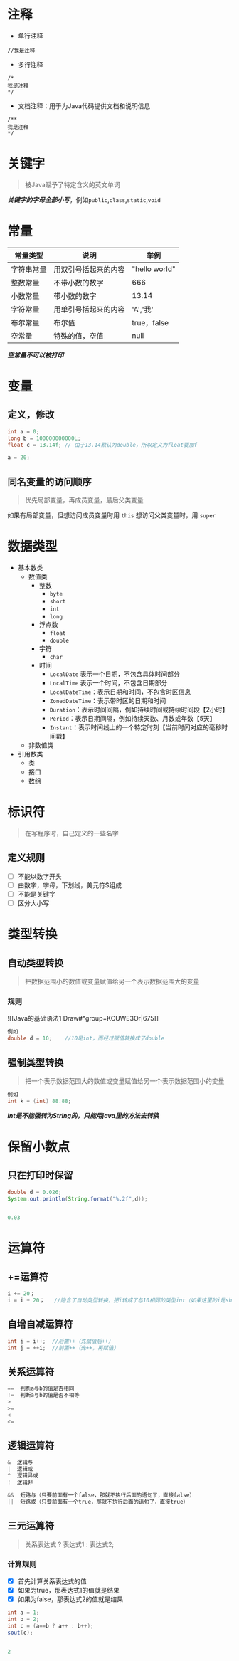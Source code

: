 # 注释
- 单行注释
```
//我是注释
```

- 多行注释
```
/*
我是注释
*/
```

- 文档注释：用于为Java代码提供文档和说明信息
```
/**
我是注释
*/
```

# 关键字
>被Java赋予了特定含义的英文单词

***关键字的字母全部小写***，例如`public`,`class`,`static`,`void`


# 常量

| **常量类型**          | **说明**          | **举例**          |
| -------------- | -------------- |  ----         |
| 字符串常量 | 用双引号括起来的内容 |  "hello world"          |
| 整数常量 | 不带小数的数字 | 666          |
| 小数常量 | 带小数的数字 |  13.14          |
| 字符常量 | 用单引号括起来的内容 | 'A','我'          |
| 布尔常量 | 布尔值 |  true，false          |
| 空常量 | 特殊的值，空值 | null          |
***空常量不可以被打印***


# 变量
## 定义，修改
```java
int a = 0;
long b = 100000000000L;
float c = 13.14f; // 由于13.14默认为double，所以定义为float要加f

a = 20;
```

## 同名变量的访问顺序
>优先局部变量，再成员变量，最后父类变量

如果有局部变量，但想访问成员变量时用 `this`
想访问父类变量时，用 `super`

# 数据类型
- 基本数类
	- 数值类
		- 整数
			- `byte`
			- `short`
			- `int`
			- `long`
		- 浮点数
			- `float`
			- `double`
		- 字符
			- `char`
		- 时间
			- `LocalDate`  表示一个日期，不包含具体时间部分
			- `LocalTime`  表示一个时间，不包含日期部分
			- `LocalDateTime`：表示日期和时间，不包含时区信息
			- `ZonedDateTime`：表示带时区的日期和时间
			- `Duration`：表示时间间隔，例如持续时间或持续时间段【2小时】
			- `Period`：表示日期间隔，例如持续天数、月数或年数【5天】
			- `Instant`：表示时间线上的一个特定时刻【当前时间对应的毫秒时间戳】
	- 非数值类
- 引用数类
	- 类
	- 接口
	- 数组
# 标识符
>在写程序时，自己定义的一些名字

## 定义规则
- [ ] 不能以数字开头
- [ ] 由数字，字母，下划线，美元符$组成
- [ ] 不能是关键字
- [ ] 区分大小写

# 类型转换
## 自动类型转换
>把数据范围小的数值或变量赋值给另一个表示数据范围大的变量

### 规则
![[Java的基础语法1 Draw#^group=KCUWE3Or|675]]
```java
例如
double d = 10;    //10是int，而经过赋值转换成了double
```

## 强制类型转换
>把一个表示数据范围大的数值或变量赋值给另一个表示数据范围小的变量
```java
例如
int k = (int) 88.88;    
```

***int是不能强转为String的，只能用java里的方法去转换***

# 保留小数点
## 只在打印时保留
```java
double d = 0.026;
System.out.println(String.format("%.2f",d));


0.03
```

# 运算符
## +=运算符
```java
i += 20；
i = i + 20；   //隐含了自动类型转换，把i转成了与10相同的类型int（如果这里的i是short类型的，那就报错了）
```

## 自增自减运算符
```java
int j = i++;  //后置++（先赋值后++）
int j = ++i;  //前置++（先++，再赋值）
```

## 关系运算符
```java
==  判断a与b的值是否相同
!=  判断a与b的值是否不相等
>
>=
<
<=
```

## 逻辑运算符
```java
&  逻辑与
|  逻辑或
^  逻辑异或
!  逻辑非

&&  短路与（只要前面有一个false，那就不执行后面的语句了，直接false）
||  短路或（只要前面有一个true，那就不执行后面的语句了，直接true）
```

## 三元运算符
>关系表达式 ? 表达式1 : 表达式2;

### 计算规则
- [x] 首先计算关系表达式的值
- [x] 如果为true，那表达式1的值就是结果
- [x] 如果为false，那表达式2的值就是结果
```java
int a = 1;
int b = 2;
int c = (a==b ? a++ : b++);
sout(c);


2
```







































































